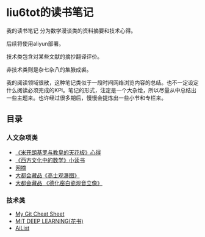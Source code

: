 # liu6tot的读书笔记
我的读书笔记
分为数学漫谈类的资料摘要和技术心得。

后续将使用aliyun部署。

技术类包含对某些文献的摘抄翻译评价。

非技术类则是杂七杂八的集腋成裘。

我的阅读领域很散，这种笔记类似于一段时间网络浏览内容的总结。也不一定设定什么阅读必须完成的KPI。笔记的形式，注定是一个大杂烩，所以尽量从中总结出一些主题来。也许经过很多期后，慢慢会提炼出一些小节和专栏来。
## 目录
### 人文杂项类
* [《米开朗基罗与教皇的天花板》心得](./Michelangelo.md)
* [《西方文化中的数学》小读书](./WesternCulture.md)
* [网摘](./StoneCollectiom.md)
* [大都会藏品《高士观瀑图》](./TheMet19731209.md)
* [大都会藏品 《德化窑白瓷观音立像》](./TheMet2480155.md)

### 技术类
* [My Git Cheat Sheet](./GitCheatSheet.md)
* [MIT DEEP LEARNING(花书)](./MitDeepLearning.md)
* [AiList](./AiList2021.md)
